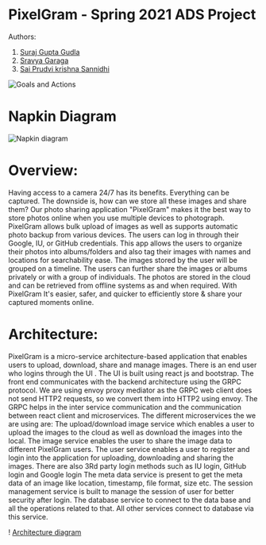 # PixelGram - Spring 2021 ADS Project
Authors:
1. [Suraj Gupta Gudla](https://github.com/surajgupta-git)
2. [Sravya Garaga](https://github.com/sravya160597)
3. [Sai Prudvi krishna Sannidhi](https://github.com/sannidhi09)

![Goals and Actions](https://user-images.githubusercontent.com/29830913/106647414-e5b25b80-655c-11eb-8c96-d008511033bf.jpg)
# Napkin Diagram
![Napkin diagram](https://user-images.githubusercontent.com/66148226/106688289-d0105680-659b-11eb-9f1e-f5432a3ad4e2.jpg)
# Overview:
Having access to a camera 24/7 has its benefits. Everything can be captured. The downside is, how can we store all these images and share them? Our photo sharing application "PixelGram" makes it the best way to store photos online when you use multiple devices to photograph. PixelGram allows bulk upload of images as well as supports automatic photo backup from various devices. The users can log in through their Google, IU, or GitHub credentials. This app allows the users to organize their photos into albums/folders and also tag their images with names and locations for searchability ease. The images stored by the user will be grouped on a timeline. The users can further share the images or albums privately or with a group of individuals. The photos are stored in the cloud and can be retrieved from offline systems as and when required. With PixelGram It's easier, safer, and quicker to efficiently store & share your captured moments online.

# Architecture:
PixelGram is a micro-service architecture-based application that enables users to upload, download, share and manage images. There is an end user who logins through the UI . The UI is built using react js and bootstrap. The front end communicates with the backend architecture using the GRPC protocol. We are using envoy proxy mediator as the GRPC web client does not send HTTP2 requests, so we convert them into HTTP2 using envoy. The GRPC helps in the inter service communication and the communication between react client and microservices.
The different microservices the we are using are:
The upload/download image service which enables a user to upload the images to the cloud as well as download the images into the local.
The image service enables the user to share the image data to different PixelGram users.
The user service enables a user to register and login into the application for uploading, downloading and sharing the images. There are also 3Rd party login methods such as IU login, GitHub login and Google login
The meta data service is present to get the meta data of an image like location, timestamp, file format, size etc.
The session management service is built to manage the session of user for better security after login.
The database service to connect to the data base and all the operations related to that.
All other services connect to database via this service.

! [Architecture diagram](https://user-images.githubusercontent.com/29830913/108661175-2edd3780-7499-11eb-802d-515a67d5704c.jpg)
